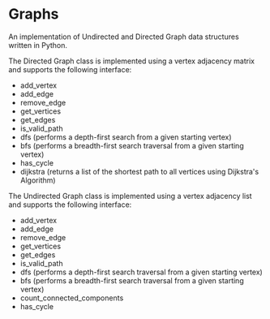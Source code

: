 # Graphs

An implementation of Undirected and Directed Graph data structures written in Python.

The Directed Graph class is implemented using a vertex adjacency matrix and supports the following interface:
* add_vertex
* add_edge
* remove_edge
* get_vertices
* get_edges
* is_valid_path
* dfs (performs a depth-first search from a given starting vertex)
* bfs (performs a breadth-first search traversal from a given starting vertex)
* has_cycle
* dijkstra (returns a list of the shortest path to all vertices using Dijkstra's Algorithm)


The Undirected Graph class is implemented using a vertex adjacency list and supports the following interface:
* add_vertex
* add_edge
* remove_edge
* get_vertices
* get_edges
* is_valid_path
* dfs (performs a depth-first search traversal from a given starting vertex)
* bfs (performs a breadth-first search traversal from a given starting vertex)
* count_connected_components
* has_cycle
